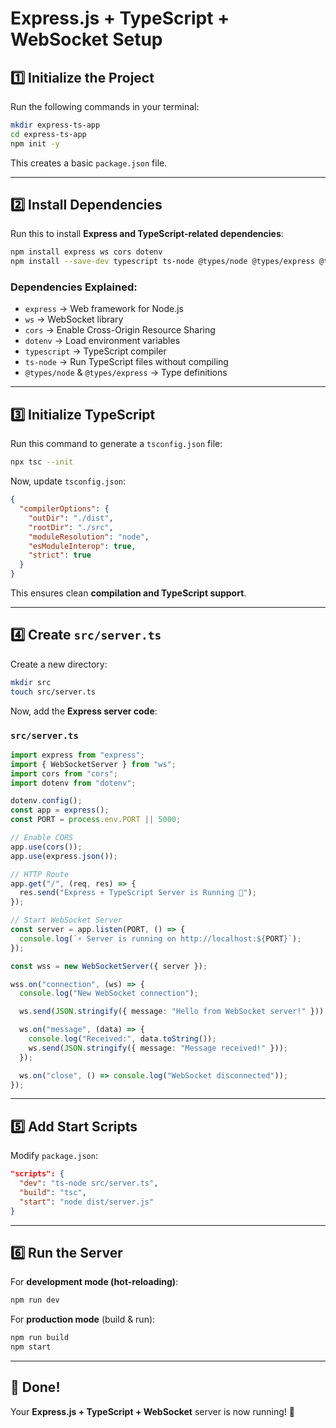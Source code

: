 # Express.js + TypeScript + WebSocket Setup

## 1️⃣ Initialize the Project
Run the following commands in your terminal:

```sh
mkdir express-ts-app
cd express-ts-app
npm init -y
```

This creates a basic `package.json` file.

---

## 2️⃣ Install Dependencies
Run this to install **Express and TypeScript-related dependencies**:

```sh
npm install express ws cors dotenv
npm install --save-dev typescript ts-node @types/node @types/express @types/ws
```

### Dependencies Explained:
- `express` → Web framework for Node.js  
- `ws` → WebSocket library  
- `cors` → Enable Cross-Origin Resource Sharing  
- `dotenv` → Load environment variables  
- `typescript` → TypeScript compiler  
- `ts-node` → Run TypeScript files without compiling  
- `@types/node` & `@types/express` → Type definitions  

---

## 3️⃣ Initialize TypeScript
Run this command to generate a `tsconfig.json` file:

```sh
npx tsc --init
```

Now, update `tsconfig.json`:

```json
{
  "compilerOptions": {
    "outDir": "./dist",
    "rootDir": "./src",
    "moduleResolution": "node",
    "esModuleInterop": true,
    "strict": true
  }
}
```

This ensures clean **compilation and TypeScript support**.

---

## 4️⃣ Create `src/server.ts`

Create a new directory:

```sh
mkdir src
touch src/server.ts
```

Now, add the **Express server code**:

### `src/server.ts`

```ts
import express from "express";
import { WebSocketServer } from "ws";
import cors from "cors";
import dotenv from "dotenv";

dotenv.config();
const app = express();
const PORT = process.env.PORT || 5000;

// Enable CORS
app.use(cors());
app.use(express.json());

// HTTP Route
app.get("/", (req, res) => {
  res.send("Express + TypeScript Server is Running 🚀");
});

// Start WebSocket Server
const server = app.listen(PORT, () => {
  console.log(`⚡ Server is running on http://localhost:${PORT}`);
});

const wss = new WebSocketServer({ server });

wss.on("connection", (ws) => {
  console.log("New WebSocket connection");

  ws.send(JSON.stringify({ message: "Hello from WebSocket server!" }));

  ws.on("message", (data) => {
    console.log("Received:", data.toString());
    ws.send(JSON.stringify({ message: "Message received!" }));
  });

  ws.on("close", () => console.log("WebSocket disconnected"));
});
```

---

## 5️⃣ Add Start Scripts
Modify `package.json`:

```json
"scripts": {
  "dev": "ts-node src/server.ts",
  "build": "tsc",
  "start": "node dist/server.js"
}
```

---

## 6️⃣ Run the Server
For **development mode (hot-reloading)**:

```sh
npm run dev
```

For **production mode** (build & run):

```sh
npm run build
npm start
```

---

## 🎉 Done!
Your **Express.js + TypeScript + WebSocket** server is now running! 🚀

